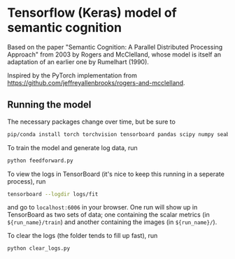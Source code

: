 # Tensorflow (Keras) model of semantic cognition

Based on the paper "Semantic Cognition: A Parallel Distributed Processing Approach" from 2003 by Rogers and McClelland, whose model is itself an adaptation of an earlier one by Rumelhart (1990).

Inspired by the PyTorch implementation from https://github.com/jeffreyallenbrooks/rogers-and-mcclelland.

## Running the model

The necessary packages change over time, but be sure to

```bash
pip/conda install torch torchvision tensorboard pandas scipy numpy seaborn scikit-learn matplotlib
```

To train the model and generate log data, run

```python
python feedforward.py
```

To view the logs in TensorBoard (it's nice to keep this running in a seperate process), run

```bash
tensorboard --logdir logs/fit
```

and go to `localhost:6006` in your browser. One run will show up in TensorBoard as two sets of data; one containing the scalar metrics (in `${run_name}/train`) and another containing the images (in `${run_name}/`).

To clear the logs (the folder tends to fill up fast), run

```bash
python clear_logs.py
```
